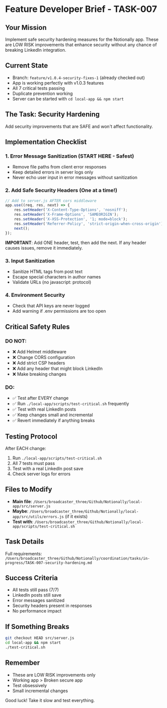 # Feature Developer Brief - TASK-007

## Your Mission
Implement safe security hardening measures for the Notionally app. These are LOW RISK improvements that enhance security without any chance of breaking LinkedIn integration.

## Current State
- Branch: `feature/v1.0.4-security-fixes-1` (already checked out)
- App is working perfectly with v1.0.3 features
- All 7 critical tests passing
- Duplicate prevention working
- Server can be started with `cd local-app && npm start`

## The Task: Security Hardening
Add security improvements that are SAFE and won't affect functionality.

## Implementation Checklist

### 1. Error Message Sanitization (START HERE - Safest)
- Remove file paths from client error responses
- Keep detailed errors in server logs only
- Never echo user input in error messages without sanitization

### 2. Add Safe Security Headers (One at a time!)
```javascript
// Add to server.js AFTER cors middleware
app.use((req, res, next) => {
    res.setHeader('X-Content-Type-Options', 'nosniff');
    res.setHeader('X-Frame-Options', 'SAMEORIGIN');
    res.setHeader('X-XSS-Protection', '1; mode=block');
    res.setHeader('Referrer-Policy', 'strict-origin-when-cross-origin');
    next();
});
```

**IMPORTANT**: Add ONE header, test, then add the next. If any header causes issues, remove it immediately.

### 3. Input Sanitization
- Sanitize HTML tags from post text
- Escape special characters in author names
- Validate URLs (no javascript: protocol)

### 4. Environment Security
- Check that API keys are never logged
- Add warning if .env permissions are too open

## Critical Safety Rules

### DO NOT:
- ❌ Add Helmet middleware
- ❌ Change CORS configuration
- ❌ Add strict CSP headers
- ❌ Add any header that might block LinkedIn
- ❌ Make breaking changes

### DO:
- ✅ Test after EVERY change
- ✅ Run `./local-app/scripts/test-critical.sh` frequently
- ✅ Test with real LinkedIn posts
- ✅ Keep changes small and incremental
- ✅ Revert immediately if anything breaks

## Testing Protocol

After EACH change:
1. Run `./local-app/scripts/test-critical.sh`
2. All 7 tests must pass
3. Test with a real LinkedIn post save
4. Check server logs for errors

## Files to Modify
- **Main file**: `/Users/broadcaster_three/Github/Notionally/local-app/src/server.js`
- **Maybe**: `/Users/broadcaster_three/Github/Notionally/local-app/src/utils/errors.js` (if it exists)
- **Test with**: `/Users/broadcaster_three/Github/Notionally/local-app/scripts/test-critical.sh`

## Task Details
Full requirements: `/Users/broadcaster_three/Github/Notionally/coordination/tasks/in-progress/TASK-007-security-hardening.md`

## Success Criteria
- All tests still pass (7/7)
- LinkedIn posts still save
- Error messages sanitized
- Security headers present in responses
- No performance impact

## If Something Breaks
```bash
git checkout HEAD src/server.js
cd local-app && npm start
./test-critical.sh
```

## Remember
- These are LOW RISK improvements only
- Working app > Broken secure app
- Test obsessively
- Small incremental changes

Good luck! Take it slow and test everything.
